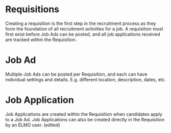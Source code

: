 # Requisitions
Creating a requisition is the first step in the recruitment process as they form the foundation of all recruitment activities for a job. A requisition must first exist before Job Ads can be posted, and all job applications received are tracked within the Requisition.

# Job Ad
Multiple Job Ads can be posted per Requisition, and each can have individual settings and details. E.g. different location, description, dates, etc.

# Job Application
Job Applications are created within the Requisition when candidates apply to a Job Ad. Job Applications can also be created directly in the Requisition by an ELMO user. (edited) 


